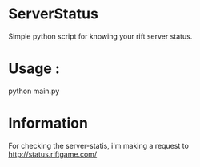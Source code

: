 # ServerStatus
Simple python script for knowing your rift server status.

# Usage :
python main.py

# Information
For checking the server-statis, i'm making a request to http://status.riftgame.com/
